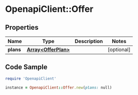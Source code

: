 # OpenapiClient::Offer

## Properties

Name | Type | Description | Notes
------------ | ------------- | ------------- | -------------
**plans** | [**Array&lt;OfferPlan&gt;**](OfferPlan.md) |  | [optional] 

## Code Sample

```ruby
require 'OpenapiClient'

instance = OpenapiClient::Offer.new(plans: null)
```


